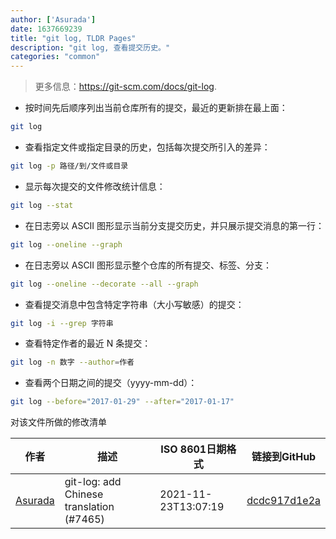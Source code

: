 ```yaml
---
author: ['Asurada']
date: 1637669239
title: "git log, TLDR Pages"
description: "git log, 查看提交历史。"
categories: "common"
---
```

> 更多信息：<https://git-scm.com/docs/git-log>.

- 按时间先后顺序列出当前仓库所有的提交，最近的更新排在最上面：

```bash
git log
```

- 查看指定文件或指定目录的历史，包括每次提交所引入的差异：

```bash
git log -p 路径/到/文件或目录
```

- 显示每次提交的文件修改统计信息：

```bash
git log --stat
```

- 在日志旁以 ASCII 图形显示当前分支提交历史，并只展示提交消息的第一行：

```bash
git log --oneline --graph
```

- 在日志旁以 ASCII 图形显示整个仓库的所有提交、标签、分支：

```bash
git log --oneline --decorate --all --graph
```

- 查看提交消息中包含特定字符串（大小写敏感）的提交：

```bash
git log -i --grep 字符串
```

- 查看特定作者的最近 N 条提交：

```bash
git log -n 数字 --author=作者
```

- 查看两个日期之间的提交（yyyy-mm-dd）：

```bash
git log --before="2017-01-29" --after="2017-01-17"
```
对该文件所做的修改清单


作者 | 描述 | ISO 8601日期格式 | 链接到GitHub
------|-----|-----|-----
[Asurada](mailto:43401755+ousugo@users.noreply.github.com) | git-log: add Chinese translation (#7465) | 2021-11-23T13:07:19 | [dcdc917d1e2a](https://github.com/tldr-pages/tldr/commit/dcdc917d1e2a172aa7bf66f0fd7e1ca4df1e027d)

